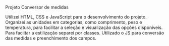 Projeto Conversor de medidas

Utilizei  HTML, CSS e JavaScript para o desenvolvimento do projeto. 
Organizei as unidades em categorias, como comprimento, peso e temperatura, para facilitar a seleção e visualização das opções disponíveis. 
Para faciitar a estilização separei por classes.
Utilizado o JS para conversão das medidas e preenchimento dos campos.
